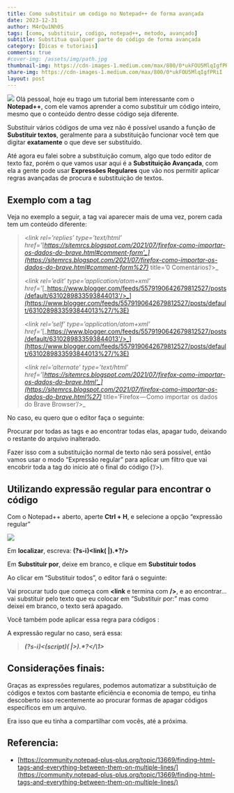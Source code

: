 ```yaml
---
title: Como substituir um codigo no Notepad++ de forma avançada
date: 2023-12-31
author: M4rQu1Nh0S
tags: [como, substituir, codigo, notepad++, metodo, avançado]
subtitle: Substitua qualquer parte do código de forma avançada
category: [Dicas e tutoriais]
comments: true
#cover-img: /assets/img/path.jpg
thumbnail-img: https://cdn-images-1.medium.com/max/800/0*ukFOU5MlqIgfPRiI
share-img: https://cdn-images-1.medium.com/max/800/0*ukFOU5MlqIgfPRiI
layout: post
---
```


![](https://cdn-images-1.medium.com/max/800/0*ukFOU5MlqIgfPRiI)
Olá pessoal, hoje eu trago um tutorial bem interessante com o **Notepad++**, com ele vamos aprender a como substituir um código inteiro, mesmo que o conteúdo dentro desse código seja diferente.

Substituir vários códigos de uma vez não é possível usando a função de **Substituir textos**, geralmente para a substituição funcionar você tem que digitar **exatamente** o que deve ser substituído.

Até agora eu falei sobre a substituição comum, algo que todo editor de texto faz, porém o que vamos usar aqui é a **Substituição Avançada**, com ela a gente pode usar **Expressões Regulares** que vão nos permitir aplicar regras avançadas de procura e substituição de textos.

## Exemplo com a tag
Veja no exemplo a seguir, a tag vai aparecer mais de uma vez, porem cada tem um conteúdo diferente:

> _<link rel=’replies’
> type=’text/html’
> href=’_[_https://sitemrcs.blogspot.com/2021/07/firefox-como-importar-os-dados-do-brave.html#comment-form'_](https://sitemrcs.blogspot.com/2021/07/firefox-como-importar-os-dados-do-brave.html#comment-form%27)_
> title=’0 Comentários’/>_
>
> _<link rel=’edit’
> type=’application/atom+xml’
> href=’_[_https://www.blogger.com/feeds/5579190642679812527/posts/default/6310289833593844013'/>_](https://www.blogger.com/feeds/5579190642679812527/posts/default/6310289833593844013%27/%3E)
>
> _<link rel=’self’
> type=’application/atom+xml’
> href=’_[_https://www.blogger.com/feeds/5579190642679812527/posts/default/6310289833593844013'/>_](https://www.blogger.com/feeds/5579190642679812527/posts/default/6310289833593844013%27/%3E)
>
> _<link rel=’alternate’
> type=’text/html’
> href=’_[_https://sitemrcs.blogspot.com/2021/07/firefox-como-importar-os-dados-do-brave.html'_](https://sitemrcs.blogspot.com/2021/07/firefox-como-importar-os-dados-do-brave.html%27)_
> title=’Firefox — Como importar os dados do Brave
> Browser’/>_

No caso, eu quero que o editor faça o seguinte:

Procurar por todas as tags <link> e ao encontrar todas elas, apagar tudo, deixando o restante do arquivo inalterado.

Fazer isso com a substituição normal de texto não será possível, então vamos usar o modo “Expressão regular” para aplicar um filtro que vai encobrir toda a tag <link> do inicio até o final do código (‘/>).

## Utilizando expressão regular para encontrar o código

Com o Notepad++ aberto, aperte **Ctrl + H**, e selecione a opção “expressão regular”

![](https://cdn-images-1.medium.com/max/800/1*ih4zZBVPzIazeJYGyvxYrw.jpeg)

Em **localizar**, escreva: **(?s-i)<link( |).*?/>**

Em **Substituir por**, deixe em branco, e clique em **Substituir todos**

Ao clicar em “Substituir todos”, o editor fará o seguinte:

Vai procurar tudo que começa com **<link** e termina com **/>**, e ao encontrar… vai substituir pelo texto que eu colocar em “Substituir por:” mas como deixei em branco, o texto será apagado.

Você também pode aplicar essa regra para códigos <script> que terminam com </script>:

> _<script type=’text/javascript’>_

> _BLOG_CMT_createIframe(‘<data:post.appRpcRelayPath/>’);_

> _</script>_

A expressão regular no caso, será essa:

> **_(?s-i)<(script)( |>).*?</\1>_**

## Considerações finais:
Graças as expressões regulares, podemos automatizar a substituição de códigos e textos com bastante eficiência e economia de tempo, eu tinha descoberto isso recentemente ao procurar formas de apagar códigos específicos em um arquivo.

Era isso que eu tinha a compartilhar com vocês, até a próxima.

## Referencia:
-  [https://community.notepad-plus-plus.org/topic/13669/finding-html-tags-and-everything-between-them-on-multiple-lines/](https://community.notepad-plus-plus.org/topic/13669/finding-html-tags-and-everything-between-them-on-multiple-lines/)

